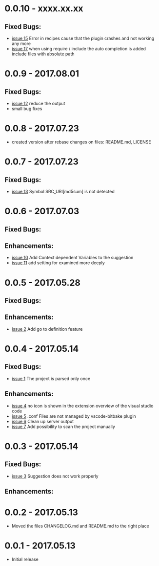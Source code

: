 # 0.0.10 - xxxx.xx.xx

## Fixed Bugs:
- [issue 15](https://github.com/EugenWiens/vscode-bitbake/issues/15) Error in recipes cause that the plugin crashes and not working any more
- [issue 17](https://github.com/EugenWiens/vscode-bitbake/issues/17) when using require / include the auto completion is added include files with absolute path

 
# 0.0.9 - 2017.08.01

## Fixed Bugs:
- [issue 12](https://github.com/EugenWiens/vscode-bitbake/issues/12) reduce the output
- small bug fixes


# 0.0.8 - 2017.07.23
- created version after rebase changes on files: README.md, LICENSE


# 0.0.7 - 2017.07.23

## Fixed Bugs:
- [issue 13](https://github.com/EugenWiens/vscode-bitbake/issues/13) Symbol SRC_URI[md5sum] is not detected


# 0.0.6 - 2017.07.03

## Fixed Bugs:

## Enhancements:
- [issue 10](https://github.com/EugenWiens/vscode-bitbake/issues/10) Add Context dependent Variables to the suggestion
- [issue 11](https://github.com/EugenWiens/vscode-bitbake/issues/11) add setting for examined more deeply


# 0.0.5 - 2017.05.28

## Fixed Bugs:

## Enhancements:
- [issue 2](https://github.com/EugenWiens/vscode-bitbake/issues/2) Add go to definition feature


# 0.0.4 - 2017.05.14

## Fixed Bugs:
- [issue 1](https://github.com/EugenWiens/vscode-bitbake/issues/1) The project is parsed only once


## Enhancements:
- [issue 4](https://github.com/EugenWiens/vscode-bitbake/issues/4) no icon is shown in the extension overview of the visual studio code
- [issue 5](https://github.com/EugenWiens/vscode-bitbake/issues/5) .conf Files are not managed by vscode-bitbake plugin
- [issue 6](https://github.com/EugenWiens/vscode-bitbake/issues/6) Clean up server output
- [issue 7](https://github.com/EugenWiens/vscode-bitbake/issues/7) Add possibility to scan the project manually


# 0.0.3 - 2017.05.14

## Fixed Bugs:
- [issue 3](https://github.com/EugenWiens/vscode-bitbake/issues/3) Suggestion does not work properly

## Enhancements:


# 0.0.2 - 2017.05.13

- Moved the files CHANGELOG.md and README.md to the right place


# 0.0.1 - 2017.05.13

- Initial release


